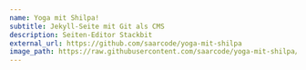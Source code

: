 ```yaml
---
name: Yoga mit Shilpa!
subtitle: Jekyll-Seite mit Git als CMS
description: Seiten-Editor Stackbit
external_url: https://github.com/saarcode/yoga-mit-shilpa
image_path: https://raw.githubusercontent.com/saarcode/yoga-mit-shilpa/main/images/yoga-mit-shilpa-1024x843.png
---
```

